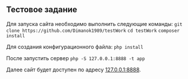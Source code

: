 ## Тестовое задание

Для запуска сайта необходимо выполнить следующие команды:
`git clone https://github.com/Dimanok1989/testWork`
`cd testWork`
`composer install`

Для создания конфигурационного файла:
`php install`

После запустить сервер
`php -S 127.0.0.1:8888 -t app`

Далее сайт будет доступен по адресу [127.0.0.1:8888](http://127.0.0.1:8888).